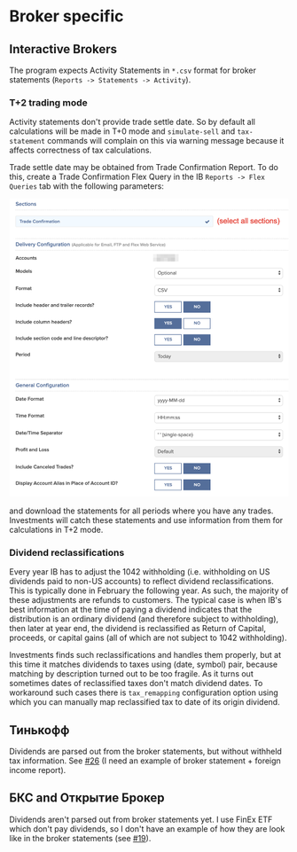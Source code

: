 # Broker specific

<a name="interactive-brokers"></a>
## Interactive Brokers

The program expects Activity Statements in `*.csv` format for broker statements (`Reports -> Statements -> Activity`).

<a name="ib-trade-settle-date"></a>
### T+2 trading mode

Activity statements don't provide trade settle date. So by default all calculations will be made in T+0 mode and
`simulate-sell` and `tax-statement` commands will complain on this via warning message because it affects correctness of
tax calculations.

Trade settle date may be obtained from Trade Confirmation Report. To do this, create a Trade Confirmation Flex Query in
the IB `Reports -> Flex Queries` tab with the following parameters:

![Trade Confirmation Flex Query Parameters](images/trade-confirmation-parameters.png?raw=true "Trade Confirmation Flex Query Parameters")

and download the statements for all periods where you have any trades. Investments will catch these statements and use
information from them for calculations in T+2 mode.

<a name="ib-dividend-reclassifications"></a>
### Dividend reclassifications

Every year IB has to adjust the 1042 withholding (i.e. withholding on US dividends paid to non-US accounts) to reflect
dividend reclassifications. This is typically done in February the following year. As such, the majority of these
adjustments are refunds to customers. The typical case is when IB's best information at the time of paying a dividend
indicates that the distribution is an ordinary dividend (and therefore subject to withholding), then later at year end,
the dividend is reclassified as Return of Capital, proceeds, or capital gains (all of which are not subject to 1042
withholding).

<a name="ib-tax-remapping"></a>
Investments finds such reclassifications and handles them properly, but at this time it matches dividends to taxes using
(date, symbol) pair, because matching by description turned out to be too fragile. As it turns out sometimes dates of
reclassified taxes don't match dividend dates. To workaround such cases there is `tax_remapping` configuration option
using which you can manually map reclassified tax to date of its origin dividend.


<a name="tinkoff"></a>
## Тинькофф

Dividends are parsed out from the broker statements, but without withheld tax information. See
[#26](https://github.com/KonishchevDmitry/investments/issues/26) (I need an example of broker statement + foreign income
report).


<a name="bcs"></a>
<a name="open-broker"></a>
## БКС and Открытие Брокер

Dividends aren't parsed out from broker statements yet. I use FinEx ETF which don't pay dividends, so I don't have an
example of how they are look like in the broker statements (see [#19](https://github.com/KonishchevDmitry/investments/issues/19)).